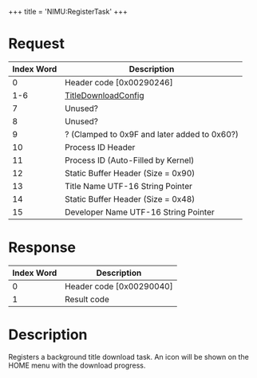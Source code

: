+++
title = 'NIMU:RegisterTask'
+++

# Request

| Index Word | Description                                                        |
|------------|--------------------------------------------------------------------|
| 0          | Header code \[0x00290246\]                                         |
| 1-6        | [TitleDownloadConfig](NIM_Services#titledownloadconfig "wikilink") |
| 7          | Unused?                                                            |
| 8          | Unused?                                                            |
| 9          | ? (Clamped to 0x9F and later added to 0x60?)                       |
| 10         | Process ID Header                                                  |
| 11         | Process ID (Auto-Filled by Kernel)                                 |
| 12         | Static Buffer Header (Size = 0x90)                                 |
| 13         | Title Name UTF-16 String Pointer                                   |
| 14         | Static Buffer Header (Size = 0x48)                                 |
| 15         | Developer Name UTF-16 String Pointer                               |

# Response

| Index Word | Description                |
|------------|----------------------------|
| 0          | Header code \[0x00290040\] |
| 1          | Result code                |

# Description

Registers a background title download task. An icon will be shown on the
HOME menu with the download progress.
